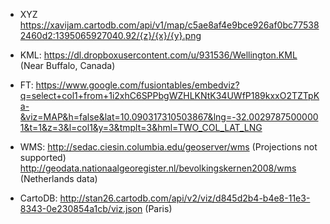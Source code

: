 - XYZ
https://xavijam.cartodb.com/api/v1/map/c5ae8af4e9bce926af0bc775382460d2:1395065927040.92/{z}/{x}/{y}.png

- KML:
https://dl.dropboxusercontent.com/u/931536/Wellington.KML (Near Buffalo, Canada)

- FT:
https://www.google.com/fusiontables/embedviz?q=select+col1+from+1i2xhC6SPPbgWZHLKNtK34UWfP189kxxO2TZTpKa-&viz=MAP&h=false&lat=10.090317310503867&lng=-32.00297875000001&t=1&z=3&l=col1&y=3&tmplt=3&hml=TWO_COL_LAT_LNG

- WMS:
http://sedac.ciesin.columbia.edu/geoserver/wms (Projections not supported)
http://geodata.nationaalgeoregister.nl/bevolkingskernen2008/wms (Netherlands data)

- CartoDB:
http://stan26.cartodb.com/api/v2/viz/d845d2b4-b4e8-11e3-8343-0e230854a1cb/viz.json (Paris)